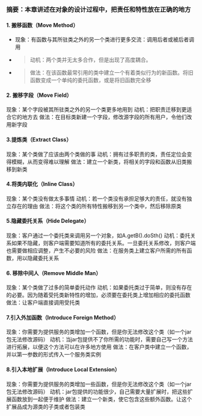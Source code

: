### 摘要：本章讲述在对象的设计过程中，把责任和特性放在正确的地方
 #### 1. 搬移函数（Move Method）
 *  现象：有函数与其所驻类之外的另一个类进行更多交流：调用后者或被后者调用
 * > 动机：两个类并无太多合作，但是出现了高度耦合。
 * > 做法：在该函数最常引用的类中建立一个有着类似行为的新函数。将旧函数变成一个单纯的委托函数，或是将旧函数完全移

 #### 2. 搬移字段（Move Field）
现象：某个字段被其所驻类之外的另一个类更多地用到
动机：把职责迁移到更适合它的地方去
做法：在目标类新建一个字段，修改源字段的所有用户，令他们改用新字段

 #### 3.提炼类（Extract Class）
现象：某个类做了应该由两个类做的事
动机：拥有过多职责的类，责任定位会变得模糊，从而变得难以理解
做法：建立一个新类，将相关的字段和函数从旧类搬移到新类

 #### 4.将类内联化（Inline Class）
现象：某个类没有做太多事情
动机：若一个类没有承担足够大的责任，就没有独立存在的理由
做法：将这个类的所有特性搬移到另一个类中，然后移除原类

 #### 5.隐藏委托关系（Hide Delegate）
现象：客户通过一个委托类来调用另一个对象，如A.getB().doSth()
动机：委托关系如果不隐藏，则客户端需要知道所有的委托关系。一旦委托关系修改，则客户端也需要做相应调整，产生不必要的风险
做法：在服务类上建立客户所需的所有函数，用以隐藏委托关系

 #### 6. 移除中间人（Remove Middle Man）
现象：某个类做了过多的简单委托动作
动机：如果委托类过于简单，则没有存在的必要。因为随着受托类新特性的增加，必须要在委托类上增加相应的委托函数
做法：让客户端直接调用受托类

 #### 7.引入外加函数（Introduce Foreign Method）
现象：你需要为提供服务的类增加一个函数，但是你无法修改这个类（如一个jar包无法修改源码）
动机：当jar包提供不了你所需的功能时，需要自己写一个方法进行拓展，以便这个方法可以在许多地方使用
做法：在客户类中建立一个函数，并以第一参数的形式传入一个服务类实例

 #### 8.引入本地扩展（Introduce Local Extension）
现象：你需要为提供服务的类增加一些函数，但是你无法修改这个类（如一个jar包无法修改源码）
动机：jar包提供的功能很少，自己需要大量扩展时，把这些扩展函数放到一起便于维护
做法：建立一个新类，使它包含这些额外函数。让这个扩展品成为源类的子类或者包装类
